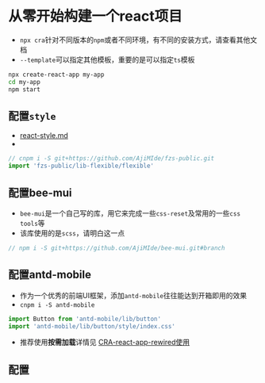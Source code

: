 # 从零开始构建一个react项目

* `npx cra`针对不同版本的`npm`或者不同环境，有不同的安装方式，请查看其他文档
* `--template`可以指定其他模板，重要的是可以指定`ts`模板

```bash
npx create-react-app my-app
cd my-app
npm start
```



## 配置`style`

* [react-style.md](./01.01.react-0-to-1.style.md)
* 










```js
// cnpm i -S git+https://github.com/AjiMIde/fzs-public.git
import 'fzs-public/lib-flexible/flexible'
```

## 配置bee-mui

* `bee-mui`是一个自己写的库，用它来完成一些`css-reset`及常用的一些`css tools`等
* 该库使用的是`scss`，请明白这一点

```js
// npm i -S git+https://github.com/AjiMIde/bee-mui.git#branch

```



## 配置antd-mobile

* 作为一个优秀的前端UI框架，添加`antd-mobile`往往能达到开箱即用的效果
* `cnpm i -S antd-mobile`

```js
import Button from 'antd-mobile/lib/button'
import 'antd-mobile/lib/button/style/index.css'
```

* 推荐使用**按需加载**详情见 [CRA-react-app-rewired使用](../Config/00.react-app-rewired.md)


## 配置
